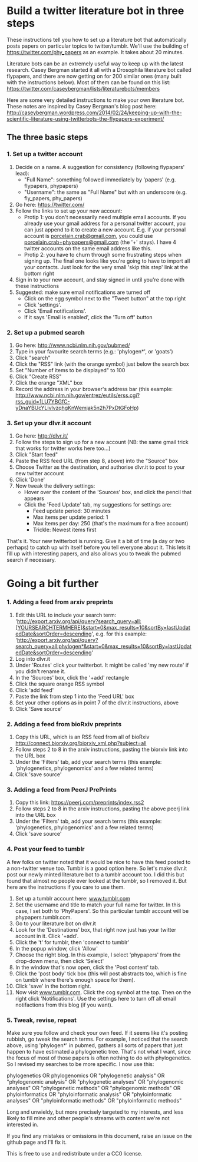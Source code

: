 # Build a twitter literature bot in three steps
These instructions tell you how to set up a literature bot that automatically posts papers on particular topics to twitter/tumblr. We'll use the building of https://twitter.com/phy_papers as an example. It takes about 20 minutes.

Literature bots can be an extremely useful way to keep up with the latest research. Casey Bergman started it all with a Drosophila literature bot called flypapers, and there are now getting on for 200 similar ones (many built with the instructions below). Most of them can be found on this list: https://twitter.com/caseybergman/lists/literaturebots/members

Here are some very detailed instructions to make your own literature bot. These notes are inspired by Casey Bergman's blog post here: http://caseybergman.wordpress.com/2014/02/24/keeping-up-with-the-scientific-literature-using-twitterbots-the-flypapers-experiment/

## The three basic steps

### 1. Set up a twitter account

1. Decide on a name. A suggestion for consistency (following flypapers' lead):
    * "Full Name": something followed immediately by 'papers' (e.g. flypapers, phypapers)
    * "Username": the same as "Full Name" but with an underscore (e.g. fly_papers, phy_papers)
2. Go here: https://twitter.com/
3. Follow the links to set up your new account:
    * Protip 1: you don't necessarily need multiple email accounts. If you already use your gmail address for a personal twitter account, you can just append to it to create a new account. E.g. if your personal account is porcelain.crab@gmail.com, you could use porcelain.crab+phypapers@gmail.com (the '+' stays). I have 4 twitter accounts on the same email address like this.
    * Protip 2: you have to churn through some frustrating steps when signing up. The final one looks like you're going to have to import all your contacts. Just look for the very small 'skip this step' link at the bottom right
4. Sign in to your new account, and stay signed in until you're done with these instructions
5. Suggested: make sure email notifications are turned off
    * Click on the egg symbol next to the "Tweet button" at the top right
    * Click 'settings'.
    * Click 'Email notifications'.
    * If it says 'Email is enabled', click the 'Turn off' button

### 2. Set up a pubmed search

1. Go here: http://www.ncbi.nlm.nih.gov/pubmed/
2. Type in your favourite search terms (e.g.: 'phylogen*', or 'goats')
3. Click "search"
4. Click the "RSS" link (with the orange symbol) just below the search box
5. Set "Number of items to be displayed" to 100
6. Click "Create RSS"
7. Click the orange "XML" box
8. Record the address in your browser's address bar (this example: http://www.ncbi.nlm.nih.gov/entrez/eutils/erss.cgi?rss_guid=1LU7YBGfC-yDnaYBUcYLivlvzqhgKnWemjak5n2h7PxDtGFoHp)

### 3. Set up your dlvr.it account

1. Go here: http://dlvr.it/
2. Follow the steps to sign up for a new account (NB: the same gmail trick that works for twitter works here too...)
3. Click "Start feed"
4. Paste the RSS feed URL (from step 8, above) into the "Source" box
5. Choose Twitter as the destination, and authorise dlvr.it to post to your new twitter account
6. Click 'Done'
7. Now tweak the delivery settings:
    * Hover over the content of the 'Sources' box, and click the pencil that appears
    * Click the 'Feed Update' tab, my suggestions for settings are:
        * Feed update period: 30 minutes
        * Max items per update period: 1
        * Max items per day: 250 (that's the maximum for a free account)
        * Trickle: Newest items first

That's it. Your new twitterbot is running. Give it a bit of time (a day or two perhaps) to catch up with itself before you tell everyone about it. This lets it fill up with interesting papers, and also allows you to tweak the pubmed search if necessary.


# Going a bit further

### 1. Adding a feed from arxiv preprints

1. Edit this URL to include your search term: 'http://export.arxiv.org/api/query?search_query=all:[YOURSEARCHTERMHERE]&start=0&max_results=10&sortBy=lastUpdatedDate&sortOrder=descending', e.g. for this example: 'http://export.arxiv.org/api/query?search_query=all:phylogen*&start=0&max_results=10&sortBy=lastUpdatedDate&sortOrder=descending'
2. Log into dlvr.it
3. Under 'Routes' click your twitterbot. It might be called 'my new route' if you didn't rename it.
4. In the 'Sources' box, click the '+add' rectangle
5. Click the square orange RSS symbol
6. Click 'add feed'
7. Paste the link from step 1 into the 'Feed URL' box
8. Set your other options as in point 7 of the dlvr.it instructions, above
9. Click 'Save source'

### 2. Adding a feed from bioRxiv preprints
1. Copy this URL, which is an RSS feed from all of bioRxiv http://connect.biorxiv.org/biorxiv_xml.php?subject=all
2. Follow steps 2 to 8 in the arxiv instructions, pasting the biorxiv link into the URL box
3. Under the 'Filters' tab, add your search terms (this example: 'phylogenetics, phylogenomics' and a few related terms)
4. Click 'save source'

### 3. Adding a feed from PeerJ PrePrints

1. Copy this link: https://peerj.com/preprints/index.rss2
2. Follow steps 2 to 8 in the arxiv instructions, pasting the above peerj link into the URL box
3. Under the 'Filters' tab, add your search terms (this example: 'phylogenetics, phylogenomics' and a few related terms)
4. Click 'save source'

### 4. Post your feed to tumblr

A few folks on twitter noted that it would be nice to have this feed posted to a non-twitter venue too. Tumblr is a good option here. So let's make dlvr.it post our newly minted literature bot to a tumblr account too. I did this but found that almost no people ever looked at the tumblr, so I removed it. But here are the instructions if you care to use them.

1. Set up a tumblr account here: www.tumblr.com
2. Set the username and title to match your full name for twitter. In this case, I set both to 'PhyPapers'. So this particular tumblr account will be phypapers.tumblr.com.
3. Go to your literature bot on dlvr.it
4. Look for the 'Destinations' box, that right now just has your twitter account in it. Click '+add'.
5. Click the 't' for tumblr, then 'connect to tumblr'
6. In the popup window, click 'Allow'
7. Choose the right blog. In this example, I select 'phypapers' from the drop-down menu, then click 'Select'
8. In the window that's now open, click the 'Post content' tab.
9. Click the 'post body' tick box (this will post abstracts too, which is fine on tumblr where there's enough space for them).
10. Click 'save' in the bottom right.
11. Now visit www.tumblr.com. Click the cog symbol at the top. Then on the right click 'Notifications'. Use the settings here to turn off all email notifactions from this blog (if you want).


### 5. Tweak, revise, repeat

Make sure you follow and check your own feed. If it seems like it's posting rubbish, go tweak the search terms. For example, I noticed that the search above, using 'phylogen*' in pubmed, gathers all sorts of papers that just happen to have estimated a phylogenetic tree. That's not what I want, since the focus of most of those papers is often nothing to do with phylogenetics. So I revised my searches to be more specific. I now use this:

phylogenetics OR phylogenomics OR "phylogenetic analysis" OR "phylogenomic analysis" OR "phylogenetic analyses" OR "phylogenomic analyses" OR "phylogenetic methods" OR "phylogenomic methods" OR phyloinformatics OR "phyloinformatic analysis" OR "phyloinformatic analyses" OR "phyloinformatic methods" OR "phyloinformatic methods"

Long and unwieldy, but more precisely targeted to my interests, and less likely to fill mine and other people's streams with content we're not interested in.

If you find any mistakes or omissions in this document, raise an issue on the github page and I'll fix it.

This is free to use and redistribute under a CC0 license.
